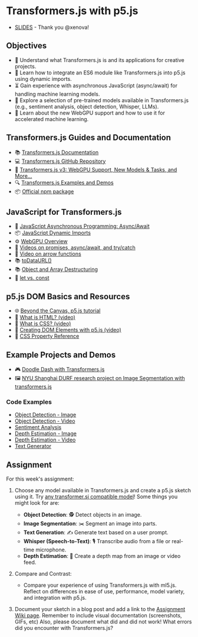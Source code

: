 # Transformers.js with p5.js

- [SLIDES](https://docs.google.com/presentation/d/1FTKmN9ZWyrBjQyp6-osPyvLzKiXqjqCSZvb0-FIqme0/edit?usp=sharing) - Thank you @xenova!

## Objectives

- 🎯 Understand what Transformers.js is and its applications for creative projects.
- 🔌 Learn how to integrate an ES6 module like Transformers.js into p5.js using dynamic imports.
- ⏳ Gain experience with asynchronous JavaScript (async/await) for handling machine learning models.
- 🤖 Explore a selection of pre-trained models available in Transformers.js (e.g., sentiment analysis, object detection, Whisper, LLMs).
- 🚀 Learn about the new WebGPU support and how to use it for accelerated machine learning.

## Transformers.js Guides and Documentation

- 📚 [Transformers.js Documentation](https://huggingface.co/docs/transformers.js/)
- 💻 [Transformers.js GitHub Repository](https://github.com/huggingface/transformers.js)
- 📰 [Transformers.js v3: WebGPU Support, New Models & Tasks, and More…](https://huggingface.co/blog/transformersjs-v3)
- 🔍 [Transformers.js Examples and Demos](https://github.com/huggingface/transformers.js-examples)
- 📦 [Official npm package](https://www.npmjs.com/package/@huggingface/transformers)

## JavaScript for Transformers.js

- 🔄 [JavaScript Asynchronous Programming: Async/Await](https://developer.mozilla.org/en-US/docs/Learn/JavaScript/Asynchronous/Async_await)
- 📦 [JavaScript Dynamic Imports](https://developer.mozilla.org/en-US/docs/Web/JavaScript/Reference/Statements/import)
- ⚙️ [WebGPU Overview](https://developer.mozilla.org/en-US/docs/Web/API/WebGPU_API)
- 🚂 [Videos on promises, async/await, and try/catch](https://www.youtube.com/playlist?list=PLRqwX-V7Uu6bKLPQvPRNNE65kBL62mVfx)
- 🚂 [Video on arrow functions](https://youtu.be/mrYMzpbFz18)
- 📚 [toDataURL()](https://developer.mozilla.org/en-US/docs/Web/API/HTMLCanvasElement/toDataURL)
- 📚 [Object and Array Destructuring](https://developer.mozilla.org/en-US/docs/Web/JavaScript/Reference/Operators/Destructuring_assignment)
- 🚂 [let vs. const](https://youtu.be/2iLVFyYwyRA)

## p5.js DOM Basics and Resources

- 🌐 [Beyond the Canvas, p5.js tutorial](https://github.com/processing/p5.js/wiki/Beyond-the-canvas)
- 🚂 [What is HTML? (video)](https://youtu.be/URSH0QpxKo8?list=PLRqwX-V7Uu6bI1SlcCRfLH79HZrFAtBvX)
- 🚂 [What is CSS? (video)](https://youtu.be/zGL8q8iQSQw?list=PLRqwX-V7Uu6bI1SlcCRfLH79HZrFAtBvX)
- 🚂 [Creating DOM Elements with p5.js (video)](https://youtu.be/lAtoaRz78I4?list=PLRqwX-V7Uu6Zy51Q-x9tMWIv9cueOFTFA)
- 🎨 [CSS Property Reference](http://www.blooberry.com/indexdot/css/propindex/all.htm)

## Example Projects and Demos

- 🎮 [Doodle Dash with Transformers.js](https://huggingface.co/blog/ml-web-games)
- 🖼️ [NYU Shanghai DURF research project on Image Segmentation with transformers.js](https://github.com/ml5js/ml5-extra-imagesegmentation)

### Code Examples

- [Object Detection - Image](https://editor.p5js.org/ima_ml/sketches/LtppKXu-W)
- [Object Detection - Video](https://editor.p5js.org/ima_ml/sketches/8LsV70u0O)
- [Sentiment Analysis](https://editor.p5js.org/ima_ml/sketches/z9bNnHDh7)
- [Depth Estimation - Image](https://editor.p5js.org/ima_ml/sketches/tGyF87f59)
- [Depth Estimation - Video](https://editor.p5js.org/ima_ml/sketches/pt4HxyyIk)
- [Text Generator](https://editor.p5js.org/ima_ml/sketches/ISIVwlcK9)

## Assignment

For this week's assignment:

1. Choose any model available in Transformers.js and create a p5.js sketch using it. Try [any transformer.sj compatible model](https://huggingface.co/models?library=transformers.js&sort=trending)! Some things you might look for are:

   - **Object Detection**: 🕵️ Detect objects in an image.
   - **Image Segmentation**: ✂️ Segment an image into parts.
   - **Text Generation**: ✍️ Generate text based on a user prompt.
   - **Whisper (Speech-to-Text)**: 🎙️ Transcribe audio from a file or real-time microphone.
   - **Depth Estimation**: 📏 Create a depth map from an image or video feed.

2. Compare and Contrast:

   - Compare your experience of using Transformers.js with ml5.js. Reflect on differences in ease of use, performance, model variety, and integration with p5.js.

3. Document your sketch in a blog post and add a link to the [Assignment Wiki page](https://github.com/ml5js/Intro-ML-Arts-IMA-F24/wiki/Assignment-5). Remember to include visual documentation (screenshots, GIFs, etc) Also, please document what did and did not work! What errors did you encounter with Transformers.js?
